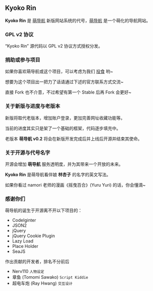 ## Kyoko Rin ##

**Kyoko Rin** 是 [萌导航](http://www.moe123.com) 新版网站系统的代号，[萌导航](http://www.moe123.com) 是一个萌化的导航网站。

### GPL v2 协议 ###

“Kyoko Rin” 源代码以 GPL v2 协议方式授权分发。

### 捐助或参与项目 ###

如果你喜欢萌导航或这个项目，可以考虑为我们 [投食](https://me.alipay.com/octopus) 哟~

想要为这个项目出一把力了话请通过下述的官方联系方式交流~

直接 Fork 也不介意，不过希望有第一个 Stable 后再 Fork 会更好~

### 关于新版与进度与老版本 ###

新版将取代老版本，增加账户登录，更加完善网址收藏功能等。

当前的进度其实只是架了一个基础的框架，代码逐步填充中。

老版本 **萌导航 v0.2** 将会在新版开发完成后并上线后开源并结束其使命。

### 关于开源与代号名字 ###

开源会增加 **萌导航** 服务透明度，并为其带来一个开放的未来。

**Kyoko Rin** 是萌导航看伴娘 **林杏子** 的名字的英文写法。

如果你看过 namori 老师的漫画《摇曳百合》(Yuru Yuri) 的话，你会懂滴~

### 感谢你们 ###

萌导航的诞生于开源离不开以下项目的：

- CodeIginter
- JSON2
- jQuery
- jQuery Cookie Plugin
- Lazy Load
- Place Holder
- SeaJS

作出贡献的开发者，排名不分前后

- Nerv110 `人物设定`
- 章鱼 (Tomomi Sawako) `Script Kiddie`
- 超电车炮 (Ray Hwang) `交互设计`

